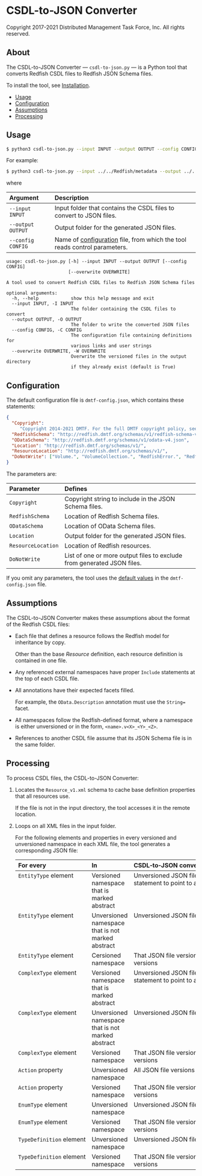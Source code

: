 # CSDL-to-JSON Converter

Copyright 2017-2021 Distributed Management Task Force, Inc. All rights reserved.

## About

The CSDL-to-JSON Converter &mdash; `csdl-to-json.py` &mdash; is a Python tool that converts Redfish CSDL files to Redfish JSON Schema files.

To install the tool, see [Installation](https://github.com/DMTF/Redfish-Tools#installation "https://github.com/DMTF/Redfish-Tools#installation").

* [Usage](#usage)
* [Configuration](#configuration)
* [Assumptions](#assumptions)
* [Processing](#processing)

## Usage

```bash
$ python3 csdl-to-json.py --input INPUT --output OUTPUT --config CONFIG
```

For example:

```bash
$ python3 csdl-to-json.py --input ../../Redfish/metadata --output ../../Redfish/json-schema/ --config dmtf-config.json
```

where

| Argument           | Description                                                   | 
| :----------------- | :------------------------------------------------------------ |
| `--input INPUT`    | Input folder that contains the CSDL files to convert to JSON files. |
| `--output OUTPUT`  | Output folder for the generated JSON files.                         |
| `--config CONFIG`  | Name of [configuration](#configuration) file, from which the tool reads control parameters. |


```text
usage: csdl-to-json.py [-h] --input INPUT --output OUTPUT [--config CONFIG]
                       [--overwrite OVERWRITE]

A tool used to convert Redfish CSDL files to Redfish JSON Schema files

optional arguments:
  -h, --help            show this help message and exit
  --input INPUT, -I INPUT
                        The folder containing the CSDL files to convert
  --output OUTPUT, -O OUTPUT
                        The folder to write the converted JSON files
  --config CONFIG, -C CONFIG
                        The configuration file containing definitions for
                        various links and user strings
  --overwrite OVERWRITE, -W OVERWRITE
                        Overwrite the versioned files in the output directory
                        if they already exist (default is True)
```

## Configuration

The default configuration file is `dmtf-config.json`, which contains these statements:

<a id="default-values"></a>
```json
{
  "Copyright": 
     "Copyright 2014-2021 DMTF. For the full DMTF copyright policy, see http://www.dmtf.org/about/policies/copyright",
  "RedfishSchema": "http://redfish.dmtf.org/schemas/v1/redfish-schema-v1.json",
  "ODataSchema": "http://redfish.dmtf.org/schemas/v1/odata-v4.json",
  "Location": "http://redfish.dmtf.org/schemas/v1/",
  "ResourceLocation": "http://redfish.dmtf.org/schemas/v1/",
  "DoNotWrite": ["Volume.", "VolumeCollection.", "RedfishError.", "RedfishExtensions.", "Validation."]
}
```

The parameters are:

| Parameter          | Defines                                                                | 
| :----------------- | :--------------------------------------------------------------------- |
| `Copyright`        | Copyright string to include in the JSON Schema files.                  |
| `RedfishSchema`    | Location of Redfish Schema files.                                      |
| `ODataSchema`      | Location of OData Schema files.                                        |
| `Location`         | Output folder for the generated JSON files.                            |
| `ResourceLocation` | Location of Redfish resources.                                         |
| `DoNotWrite`       | List of one or more output files to exclude from generated JSON files. |

If you omit any parameters, the tool uses the [default values](#default-values) in the `dmtf-config.json` file.

## Assumptions

The CSDL-to-JSON Converter makes these assumptions about the format of the Redfish CSDL files:

* Each file that defines a resource follows the Redfish model for inheritance by copy.

    Other than the base *Resource* definition, each resource definition is contained in one file.
* Any referenced external namespaces have proper `Include` statements at the top of each CSDL file.
* All annotations have their expected facets filled.

    For example, the `OData.Description` annotation must use the `String=` facet.
* All namespaces follow the Redfish-defined format, where a namespace is either unversioned or in the form, `<name>.v<X>_<Y>_<Z>`.
* References to another CSDL file assume that its JSON Schema file is in the same folder.

## Processing

To process CSDL files, the CSDL-to-JSON Converter:

1. Locates the `Resource_v1.xml` schema to cache base definition properties that all resources use.

    If the file is not in the input directory, the tool accesses it in the remote location.
1. Loops on all XML files in the input folder.

    For the following elements and properties in every versioned and unversioned namespace in each XML file, the tool generates a corresponding JSON file:

    <table>
      <thead>
        <tr>
          <th align="left" valign="top">For&nbsp;every</th>
          <th align="left" valign="top">In</th>
          <th align="left" valign="top">CSDL&#8209;to&#8209;JSON&nbsp;converter&nbsp;converts&nbsp;XML&nbsp;file&nbsp;to</th>
        </tr>
      </thead>
      <tbody>
        <tr>
          <td align="left" valign="top"><code>EntityType</code> element</td>
          <td align="left" valign="top">Versioned namespace that is marked abstract</td>
          <td align="left" valign="top">Unversioned JSON file that uses <code>anyOf</code> statement to point to all JSON file versions</td>
        </tr>
        <tr>
          <td align="left" valign="top"><code>EntityType</code> element</td>
          <td align="left" valign="top">Unversioned namespace that is not marked abstract</td>
          <td align="left" valign="top">Unversioned JSON file</td>
        </tr>
        <tr>
          <td align="left" valign="top"><code>EntityType</code> element </td>
          <td align="left" valign="top">Cersioned namespace</td>
          <td align="left" valign="top">That JSON file version and newer JSON file versions</td>
        </tr>
        <tr>
          <td align="left" valign="top"><code>ComplexType</code> element </td>
          <td align="left" valign="top">Versioned namespace that is marked abstract</td>
          <td align="left" valign="top">Unversioned JSON file that uses <code>anyOf</code> statement to point to all JSON file versions</td>
        </tr>
        <tr>
          <td align="left" valign="top"><code>ComplexType</code> element</td>
          <td align="left" valign="top">Unversioned namespace that is not marked abstract</td>
          <td align="left" valign="top">Unversioned JSON file</td>
        </tr>
        <tr>
          <td align="left" valign="top"><code>ComplexType</code> element </td>
          <td align="left" valign="top">Versioned namespace</td>
          <td align="left" valign="top">That JSON file version and newer JSON file versions</td>
        </tr>
        <tr>
          <td align="left" valign="top"><code>Action</code> property</td>
          <td align="left" valign="top">Unversioned namespace</td>
          <td align="left" valign="top">All JSON file versions</td>
        </tr>
        <tr>
          <td align="left" valign="top"><code>Action</code> property</td>
          <td align="left" valign="top">Versioned namespace</td>
          <td align="left" valign="top">That JSON file version and newer JSON file versions</td>
        </tr>
        <tr>
          <td align="left" valign="top"><code>EnumType</code> element</td>
          <td align="left" valign="top">Unversioned namespace</td>
          <td align="left" valign="top">Unversioned JSON file</td>
        </tr>
        <tr>
          <td align="left" valign="top"><code>EnumType</code> element </td>
          <td align="left" valign="top">Versioned namespace</td>
          <td align="left" valign="top">That JSON file version and newer JSON file versions</td>
        </tr>
        <tr>
          <td align="left" valign="top"><code>TypeDefinition</code>&nbsp;element</td>
          <td align="left" valign="top">Unversioned namespace</td>
          <td align="left" valign="top">Unversioned JSON file</td>
        </tr>
        <tr>
          <td align="left" valign="top"><code>TypeDefinition</code>&nbsp;element </td>
          <td align="left" valign="top">Versioned namespace</td>
          <td align="left" valign="top">That JSON file version and newer JSON file versions</td>
        </tr>
      </tbody>
    </table>
